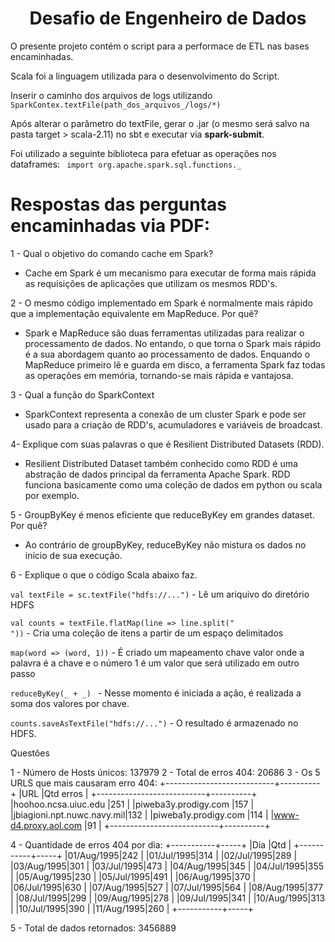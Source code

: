 <h1><center>Desafio de Engenheiro de Dados</h1></center>

O presente projeto contém o script para a performace de ETL nas bases encaminhadas.

Scala foi a linguagem utilizada para o desenvolvimento do Script.

Inserir o caminho dos arquivos de logs utilizando <code>SparkContex.textFile(path_dos_arquivos_/logs/*)</code>

Após alterar o parâmetro do textFile, gerar o .jar (o mesmo será salvo na pasta target > scala-2.11) no sbt e executar via <b>spark-submit</b>.

Foi utilizado a seguinte biblioteca para efetuar as operações nos dataframes:
<code> import org.apache.spark.sql.functions._ </code>

<h1>Respostas das perguntas encaminhadas via PDF:</h1>

1 - Qual o objetivo do comando cache em Spark?
- Cache em Spark é um mecanismo para executar de forma mais rápida as requisições de aplicações que utilizam os mesmos RDD's.

2 - O mesmo código implementado em Spark é normalmente mais rápido que a implementação equivalente em
MapReduce. Por quê?
- Spark e MapReduce são duas ferramentas utilizadas para realizar o processamento de dados. No entando, o que torna o Spark mais rápido é a sua abordagem quanto ao processamento de dados. Enquando o MapReduce primeiro lê e guarda em disco, a ferramenta Spark faz todas as operações em memória, tornando-se mais rápida e vantajosa.

3 - Qual a função do SparkContext 
- SparkContext representa a conexão de um cluster Spark e pode ser usado para a criação de RDD's, acumuladores e variáveis de broadcast.

4- Explique com suas palavras o que é Resilient Distributed Datasets (RDD).
- Resilient Distributed Dataset também conhecido como RDD é uma abstração de dados principal da ferramenta Apache Spark. RDD funciona basicamente como uma coleção de dados em python ou scala por exemplo.

5 - GroupByKey é menos eficiente que reduceByKey em grandes dataset. Por quê?
- Ao contrário de groupByKey, reduceByKey não mistura os dados no início de sua execução. 

6 - Explique o que o código Scala abaixo faz.

<code>val textFile = sc.textFile("hdfs://...")</code> - Lê um ariquivo do diretório HDFS

<code>val counts = textFile.flatMap(line => line.split(" "))</code> - Cria uma coleção de itens a partir de um espaço delimitados

<code>map(word => (word, 1))</code> - É criado um mapeamento chave valor onde a palavra é a chave e o número 1 é um valor que será utilizado em outro passo

<code>reduceByKey(_ + _) </code> - Nesse momento é iniciada a ação, é realizada a soma dos valores por chave. 

<code>counts.saveAsTextFile("hdfs://...")</code> - O resultado é armazenado no HDFS.

Questões

1 - Número de Hosts únicos: 137979
2 - Total de erros 404: 20686
3 - Os 5 URLS que mais causaram erro 404:
+---------------------------+----------+
|URL                        |Qtd erros |
+---------------------------+----------+
|hoohoo.ncsa.uiuc.edu       |251       |
|piweba3y.prodigy.com       |157       |
|jbiagioni.npt.nuwc.navy.mil|132       |
|piweba1y.prodigy.com       |114       |
|www-d4.proxy.aol.com       |91        |
+---------------------------+----------+

4 - Quantidade de erros 404 por dia:
+-----------+-----+
|Dia        |Qtd  |
+-----------+-----+
|01/Aug/1995|242  |
|01/Jul/1995|314  |
|02/Jul/1995|289  |
|03/Aug/1995|301  |
|03/Jul/1995|473  |
|04/Aug/1995|345  |
|04/Jul/1995|355  |
|05/Aug/1995|230  |
|05/Jul/1995|491  |
|06/Aug/1995|370  |
|06/Jul/1995|630  |
|07/Aug/1995|527  |
|07/Jul/1995|564  |
|08/Aug/1995|377  |
|08/Jul/1995|299  |
|09/Aug/1995|278  |
|09/Jul/1995|341  |
|10/Aug/1995|313  |
|10/Jul/1995|390  |
|11/Aug/1995|260  |
+-----------+-----+

5 - Total de dados retornados: 3456889



